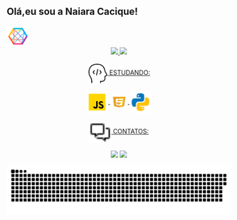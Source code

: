 
##  Olá,eu sou a Naiara Cacique!
 <img align="center" alt="Rafa-Python" height="50" width="50" src="https://github.com/Nai-cacique/Nai-cacique/blob/main/icons8-connect-develop-48.png">
<div align="center">
  <a href="https://github.com/rafaballerini">
  <img height="180em" src="https://github-readme-stats.vercel.app/api?username=Nai-Cacique&show_icons=true&theme=synthwave&include_all_commits=true&count_private=true"/>
  <img height="180em" src="https://github-readme-stats.vercel.app/api/top-langs/?username=Nai-Cacique&layout=compact&langs_count=7&theme=synthwave"/>
</div>
  
 
</div>
<div align="center""><br>
<img align="center" alt="Rafa-Python" height="45" width="45" src="https://github.com/Nai-cacique/Nai-cacique/blob/main/icons8-desenvolvedor-50.png"> ESTUDANDO:
<div align="center""><br>
  <img align="center" alt="Rafa-Js" height="50" width="50" src="https://github.com/Nai-cacique/Nai-cacique/blob/main/icons8-javascript-48.png">
 <img align="center" alt="Rafa-HTML" height="30" width="40" src="https://github.com/Nai-cacique/Nai-cacique/blob/main/icons8-html-5-48.png">
 <img align="center" alt="Rafa-Python" height="50" width="50" src="https://github.com/Nai-cacique/Nai-cacique/blob/main/icons8-python-48.png">
</div>
</div>
<div align="center"><br>
<img align="center" alt="Rafa-Python" height="50" width="50" src="https://github.com/Nai-cacique/Nai-cacique/blob/main/icons8-bate-papo-16.png"> CONTATOS:
<div align="center""><br>
<a href = "mailto:naiaracacique@gmail.com"><img src="https://img.shields.io/badge/-Gmail-%23333?style=for-the-badge&logo=gmail&logoColor=white" destino ="_blank"></a>
<a href="https://www.linkedin.com/in/naiara-lana-cacique-277a3624a/" target="_blank"><img src="https://img.shields.io/badge/LinkedIn-0077B5?style=for-the-badge&logo=linkedin&logoColor=white" target="_blank"></a>


  ![ Animação de cobra ](https://github.com/Nai-cacique/Nai-cacique/blob/output/github-contribution-grid-snake.svg) 
</div>
